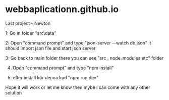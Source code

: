 # webbaplicationn.github.io
Last project - Newton


1: Go in folder "src\data"

2: Open "command prompt" and type "json-server --watch db.json"
it should import json file and start json server

3: Go back to main folder there you can see "src , node_modules etc" folder

4. Open "command prompt" and type "npm install"

5. efter install kör denna kod "npm run dev"

Hope it will work or let me know then mybe i can come with any other solution
